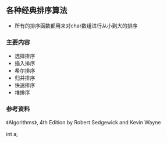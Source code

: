 ## 各种经典排序算法 ##
- 所有的排序函数都用来对char数组进行从小到大的排序

### 主要内容 ###
- 选择排序
- 插入排序
- 希尔排序
- 归并排序
- 快速排序
- 堆排序

### 参考资料 ###
《Algorithms》, 4th Edition by Robert Sedgewick and Kevin Wayne

int a;
